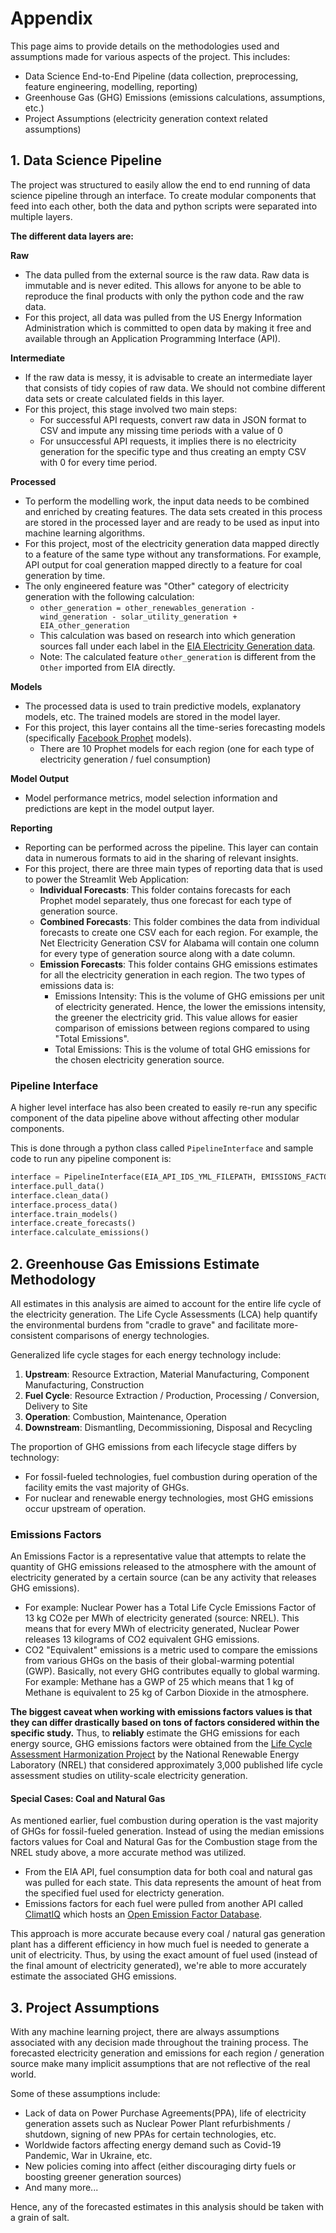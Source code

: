 # Appendix

This page aims to provide details on the methodologies used and assumptions made for various aspects of the project. This includes:
- Data Science End-to-End Pipeline (data collection, preprocessing, feature engineering, modelling, reporting)
- Greenhouse Gas (GHG) Emissions (emissions calculations, assumptions, etc.)
- Project Assumptions (electricity generation context related assumptions)

## 1. Data Science Pipeline 

The project was structured to easily allow the end to end running of data science pipeline through an interface. 
To create modular components that feed into each other, both the data and python scripts were separated into multiple layers.

**The different data layers are:** 

**Raw** 
  - The data pulled from the external source is the raw data. Raw data is immutable and is never edited. This allows for anyone to be able to reproduce the final products with only the python code and the raw data. 
  - For this project, all data was pulled from the US Energy Information Administration which is committed to open data by making it free and available through an Application Programming Interface (API). 

**Intermediate**
  - If the raw data is messy, it is advisable to create an intermediate layer that consists of tidy copies of raw data. We should not combine different data sets or create calculated fields in this layer. 
  - For this project, this stage involved two main steps: 
    - For successful API requests, convert raw data in JSON format to CSV and impute any missing time periods with a value of 0
    - For unsuccessful API requests, it implies there is no electricity generation for the specific type and thus creating an empty CSV with 0 for every time period. 

**Processed**
  - To perform the modelling work, the input data needs to be combined and enriched by creating features. The data sets created in this process are stored in the processed layer and are ready to be used as input into machine learning algorithms.
  - For this project, most of the electricity generation data mapped directly to a feature of the same type without any transformations. For example, API output for coal generation mapped directly to a feature for coal generation by time. 
  - The only engineered feature was "Other" category of electricity generation with the following calculation: 
    - `other_generation = other_renewables_generation - wind_generation - solar_utility_generation + EIA_other_generation`
    - This calculation was based on research into which generation sources fall under each label in the [EIA Electricity Generation data](https://www.eia.gov/electricity/annual/html/epa_03_01_a.html).
    - Note: The calculated feature `other_generation` is different from the `Other` imported from EIA directly. 
    
**Models**
  - The processed data is used to train predictive models, explanatory models, etc. The trained models are stored in the model layer. 
  - For this project, this layer contains all the time-series forecasting models (specifically [Facebook Prophet](https://facebook.github.io/prophet/) models). 
    - There are 10 Prophet models for each region (one for each type of electricity generation / fuel consumption)
    

**Model Output**
  - Model performance metrics, model selection information and predictions are kept in the model output layer.

**Reporting** 
  - Reporting can be performed across the pipeline. This layer can contain data in numerous formats to aid in the sharing of relevant insights. 
  - For this project, there are three main types of reporting data that is used to power the Streamlit Web Application: 
    - **Individual Forecasts**: This folder contains forecasts for each Prophet model separately, thus one forecast for each type of generation source. 
    - **Combined Forecasts**: This folder combines the data from individual forecasts to create one CSV each for each region. For example, the Net Electricity Generation CSV for Alabama will contain one column for every type of generation source along with a date column. 
    - **Emission Forecasts**: This folder contains GHG emissions estimates for all the electricity generation in each region. The two types of emissions data is: 
      - Emissions Intensity: This is the volume of GHG emissions per unit of electricity generated. Hence, the lower the emissions intensity, the greener the electricity grid. This value allows for easier comparison of emissions between regions compared to using "Total Emissions".
      - Total Emissions: This is the volume of total GHG emissions for the chosen electricity generation source.      
    
### Pipeline Interface 

A higher level interface has also been created to easily re-run any specific component of the data pipeline above without affecting 
other modular components. 

This is done through a python class called `PipelineInterface` and sample code to run any pipeline component is: 
```python
interface = PipelineInterface(EIA_API_IDS_YML_FILEPATH, EMISSIONS_FACTORS_YML_FILEPATH)
interface.pull_data()
interface.clean_data()
interface.process_data()
interface.train_models()
interface.create_forecasts()
interface.calculate_emissions()
```

## 2. Greenhouse Gas Emissions Estimate Methodology

All estimates in this analysis are aimed to account for the entire life cycle of the electricity generation. 
The Life Cycle Assessments (LCA) help quantify the environmental burdens from "cradle to grave" and facilitate more-consistent comparisons of energy technologies. 

Generalized life cycle stages for each energy technology include: 
1. **Upstream**: Resource Extraction, Material Manufacturing, Component Manufacturing, Construction
2. **Fuel Cycle**: Resource Extraction / Production, Processing / Conversion, Delivery to Site
3. **Operation**: Combustion, Maintenance, Operation
4. **Downstream**: Dismantling, Decommissioning, Disposal and Recycling 

The proportion of GHG emissions from each lifecycle stage differs by technology: 
  - For fossil-fueled technologies, fuel combustion during operation of the facility emits the vast majority of GHGs. 
  - For nuclear and renewable energy technologies, most GHG emissions occur upstream of operation. 


### Emissions Factors 

An Emissions Factor is a representative value that attempts to relate the quantity of GHG emissions released to the 
atmosphere with the amount of electricity generated by a certain source (can be any activity that releases GHG emissions).
  - For example: Nuclear Power has a Total Life Cycle Emissions Factor of 13 kg CO2e per MWh of electricity generated (source: NREL). 
    This means that for every MWh of electricity generated, Nuclear Power releases 13 kilograms of CO2 equivalent GHG emissions.
  - CO2 "Equivalent" emissions is a metric used to compare the emissions from various GHGs on the basis of their global-warming potential (GWP). 
    Basically, not every GHG contributes equally to global warming. For example: Methane has a GWP of 25 which means that 1 kg of Methane is equivalent to 25 kg of Carbon Dioxide in the atmosphere.
    
**The biggest caveat when working with emissions factors values is that they can differ drastically based on tons of factors considered within the specific study.** 
Thus, to **reliably** estimate the GHG emissions for each energy source, GHG emissions factors were obtained from the [Life Cycle Assessment Harmonization Project](https://www.nrel.gov/analysis/life-cycle-assessment.html)
by the National Renewable Energy Laboratory (NREL) that considered approximately 3,000 published life cycle assessment studies on utility-scale electricity generation. 

#### Special Cases: Coal and Natural Gas

As mentioned earlier, fuel combustion during operation is the vast majority of GHGs for fossil-fueled generation. Instead of using the median emissions factors values for Coal and Natural Gas for the Combustion stage
from the NREL study above, a more accurate method was utilized.
- From the EIA API, fuel consumption data for both coal and natural gas was pulled for each state. This data represents the amount of heat from the specified fuel used for electricty generation.
- Emissions factors for each fuel were pulled from another API called [ClimatIQ](https://docs.climatiq.io/) which hosts an [Open Emission Factor Database](https://github.com/climatiq/Open-Emission-Factors-DB). 

This approach is more accurate because every coal / natural gas generation plant has a different efficiency in how much fuel is needed to generate a unit of electricity. Thus, by using the exact amount of 
fuel used (instead of the final amount of electricity generated), we're able to more accurately estimate the associated GHG emissions. 


## 3. Project Assumptions 

With any machine learning project, there are always assumptions associated with any decision made throughout the training process. 
The forecasted electricity generation and emissions for each region / generation source make many implicit assumptions 
that are not reflective of the real world. 

Some of these assumptions include: 
- Lack of data on Power Purchase Agreements(PPA), life of electricity generation assets such as Nuclear Power Plant refurbishments / shutdown, signing of new PPAs for certain technologies, etc. 
- Worldwide factors affecting energy demand such as Covid-19 Pandemic, War in Ukraine, etc. 
- New policies coming into affect (either discouraging dirty fuels or boosting greener generation sources) 
- And many more... 

Hence, any of the forecasted estimates in this analysis should be taken with a grain of salt. 












